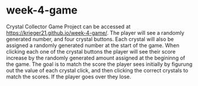 # week-4-game
Crystal Collector Game
Project can be accessed at https://krieger21.github.io/week-4-game/.
The player will see a randomly generated number, and four crystal buttons. Each crystal will also be assigned a randomly generated number at the start of the game. When clicking each one of the crystal buttons the player will see their score increase by the randomly generated amount assigned at the begininng of the game. The goal is to match the score the player sees initially by figurung out the value of each crystal click, and then clicking the correct crystals to match the scores. If the player goes over they lose.
